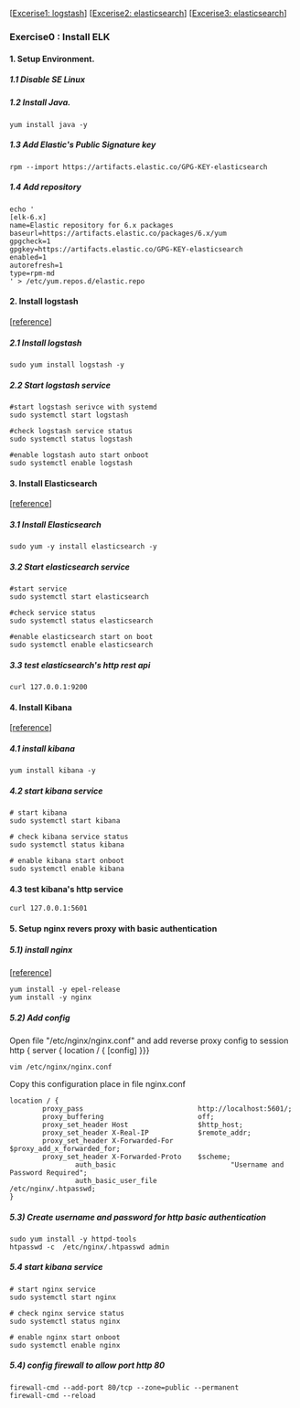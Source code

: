 [[Excerise1: logstash](exercise-1)]
[[Excerise2: elasticsearch](exercise-2)]
[[Excerise3: elasticsearch](exercise-3)]

### Exercise0 : Install ELK 

#### 1. Setup Environment. 

##### 1.1 Disable SE Linux

##### 1.2 Install Java.

```
yum install java -y
```

##### 1.3 Add Elastic's Public Signature key
```
rpm --import https://artifacts.elastic.co/GPG-KEY-elasticsearch
```

##### 1.4 Add repository
```
echo '
[elk-6.x] 
name=Elastic repository for 6.x packages
baseurl=https://artifacts.elastic.co/packages/6.x/yum
gpgcheck=1
gpgkey=https://artifacts.elastic.co/GPG-KEY-elasticsearch
enabled=1
autorefresh=1
type=rpm-md
' > /etc/yum.repos.d/elastic.repo
```


#### 2. Install logstash
[[reference](https://www.elastic.co/guide/en/logstash/current/installing-logstash.html)]

##### 2.1 Install logstash
```
sudo yum install logstash -y
```

##### 2.2 Start logstash service
```
#start logstash serivce with systemd 
sudo systemctl start logstash

#check logstash service status
sudo systemctl status logstash

#enable logstash auto start onboot
sudo systemctl enable logstash 
```


#### 3. Install Elasticsearch
[[reference](https://www.elastic.co/guide/en/elasticsearch/reference/current/rpm.html)]


##### 3.1 Install Elasticsearch
```
sudo yum -y install elasticsearch -y 
```

##### 3.2 Start elasticsearch service
```
#start service
sudo systemctl start elasticsearch 

#check service status
sudo systemctl status elasticsearch

#enable elasticsearch start on boot
sudo systemctl enable elasticsearch
```

##### 3.3 test elasticsearch's http rest api
```
curl 127.0.0.1:9200
```

#### 4. Install Kibana
[[reference](https://www.elastic.co/guide/en/kibana/current/rpm.html)]


##### 4.1 install kibana
```
yum install kibana -y
```

##### 4.2 start kibana service
```
# start kibana
sudo systemctl start kibana

# check kibana service status
sudo systemctl status kibana

# enable kibana start onboot
sudo systemctl enable kibana 
```

#### 4.3 test kibana's http service
```
curl 127.0.0.1:5601
```

#### 5. Setup nginx revers proxy with basic authentication

##### 5.1) install nginx
[[reference](https://community.openhab.org/t/using-nginx-reverse-proxy-authentication-and-https/14542)]

```
yum install -y epel-release
yum install -y nginx
```

##### 5.2) Add config

Open file "/etc/nginx/nginx.conf" and add reverse proxy config to session http { server { location / { [config] }}} 
```
vim /etc/nginx/nginx.conf
```

Copy this configuration place in file nginx.conf
```
location / {
		proxy_pass                            http://localhost:5601/;
		proxy_buffering                       off;
		proxy_set_header Host                 $http_host;
		proxy_set_header X-Real-IP            $remote_addr;
		proxy_set_header X-Forwarded-For      $proxy_add_x_forwarded_for;
		proxy_set_header X-Forwarded-Proto    $scheme;
                auth_basic                            "Username and Password Required";
                auth_basic_user_file                  /etc/nginx/.htpasswd;
}
```

##### 5.3) Create username and password for http basic authentication

```
sudo yum install -y httpd-tools
htpasswd -c  /etc/nginx/.htpasswd admin
```

##### 5.4 start kibana service
```
# start nginx service
sudo systemctl start nginx

# check nginx service status
sudo systemctl status nginx

# enable nginx start onboot
sudo systemctl enable nginx
```

##### 5.4) config firewall to allow port http 80
```
firewall-cmd --add-port 80/tcp --zone=public --permanent
firewall-cmd --reload
```

